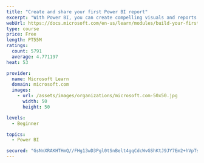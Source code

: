 ```yaml
---
title: "Create and share your first Power BI report"
excerpt: "With Power BI, you can create compelling visuals and reports. In this module, you learn how to use Power BI Desktop to connect to data, build visuals, and create a report that you can share with others in your organization. You then learn how to publish the report to the Power BI service, so that others can see your insights and benefit from your work."
webUrl: https://docs.microsoft.com/en-us/learn/modules/build-your-first-power-bi-report/
type: course
price: Free
length: PT55M
ratings:
  count: 5791
  average: 4.771197
heat: 53

provider:
  name: Microsoft Learn
  domain: microsoft.com
  images:
    - url: /assets/images/organizations/microsoft.com-50x50.jpg
      width: 50
      height: 50

levels:
  - Beginner

topics:
  - Power BI

secured: "GsNnXRAKHTHmQ//FHg13wD3Pgl0tSnBelt4gqCdcWvGShKtJ9JY7Em2+hVpTs2kVzxkMn1VojHLtzIWvijih7VxvqQo66pWGEzjdrfMtQdJS+TEmPP2OX4IrtdtD3WqaZNxyn0hRU0kZ89iAMZ1gvCo/rW5inmvIcESU/kF5JM1dreKVLaZa1AM+lXgmff1bJesvuCcdMAet9FTbVyz8pOdOX8bh6bntmYhroL85gpPppsrjB38rBltEr5JfijRKS1VhdwRdnG0ukvczkit7HMznvgglW9OPnoqto+rRCc/boLl3XsORU1pXp9a0tdyD1pLn5L6nwStrUcbPR0yHAirgVtgSeq2yVmQfwkCW9AaBaDPYn081dS2OPcRFoYNfMBTvbBEcWrn8kyXDR5lHNmGynNZSah6FhtiM21ba2JE=;OjBb/aGEPUCyCVd2GFmI0Q=="
---
```


